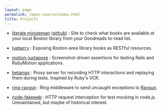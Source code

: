 ```yaml
---
layout: page
permalink: /open-source/index.html
title: Projects
---
```


* [literate minuteman](http://www.literate-minuteman.com) ([github](http://github.com/thegreatape/literate-minuteman)) : Site to check what books are available at your local Boston library from your Goodreads to-read list.

* [lyeberry](https://github.com/thegreatape/lyeberry) : Exposing Boston-area library books as RESTful resources.

* [motion-juxtapose](https://github.com/terriblelabs/motion-juxtapose) : Screenshot-driven assertions for testing Rails and RubyMotion applications.

* [betamax](https://github.com/thegreatape/betamax) : Proxy server for recording HTTP interactions and replaying them during tests. Inspired by Ruby's VCR.

* [ring-raygun](https://github.com/thegreatape/ring-raygun) : Ring middleware to send uncaught exceptions to [Raygun](http://raygun.io).

* [node-fakeweb](https://github.com/thegreatape/node-fakeweb) : HTTP request interception for test mocking in node.js. Unmaintained, but maybe of historical interest.
